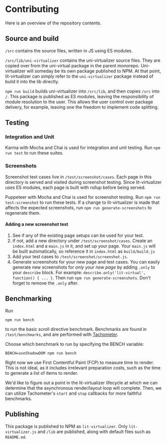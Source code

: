 # Contributing

Here is an overview of the repository contents.

## Source and build

`/src` contains the source files, written in JS using ES modules.

`/src/lib/uni-virtualizer` contains the uni-virtualizer source files. They are copied over from the uni-virtual package in the parent monorepo. Uni-virtualizer will someday be its own package published to NPM. At that point, lit-virtualizer can simply refer to the `uni-virtualizer` package instead of build it into the lib directly.

`npm run build` builds uni-virtualizer into `/src/lib`, and then copies `/src` into `/`. This package is published as ES modules, leaving the responsibility of module resolution to the user. This allows the user control over package delivery, for example, leaving one the freedom to implement code splitting.

## Testing

### Integration and Unit

Karma with Mocha and Chai is used for integration and unit testing. Run `npm run test` to run these suites.

### Screenshots

Screenshot test cases live in `/test/screenshot/cases`. Each page in this directory is served and visited during screenshot testing. Since lit-virtualizer uses ES modules, each page is built with rollup before being served.

Puppeteer with Mocha and Chai is used for screenshot testing. Run `npm run test:screenshot` to run these tests. If a change to lit-virtualizer is made that affects the expected screenshots, run `npm run generate-screenshots` to regenerate them.

#### Adding a new screenshot test

1. See if any of the existing page setups can be used for your test.
2. If not, add a new directory under `/test/screenshot/cases`. Create an `index.html` and a `main.js` in it, and set up your page. Your `main.js` will be built automatically, so reference it in `index.html` as `build/build.js`
4. Add your test cases to `/test/screenshot/screenshot.js`.
5. Generate screenshots for your new page and test cases. You can easily generate new screenshots for *only your new page* by adding `.only` to your `describe` block. For example: `describe.only('lit-virtual', function() { ... }`. Then run `npm run generate-screenshots`. Don't forget to remove the `.only` after.

## Benchmarking

Run
```
npm run bench
```
to run the basic scroll directive benchmark. Benchmarks are found in `/test/benchmarks`, and are performed with [Tachometer](https://github.com/Polymer/tachometer).

Choose which benchmark to run by specifying the BENCH variable:
```
BENCH=useShadowDOM npm run bench
```

Right now we use First Contentful Paint (FCP) to measure time to render. This is not ideal, as it includes irrelevant preparation costs, such as the time to generate a list of items to render.

We'd like to figure out a point in the lit-virtualizer lifecycle at which we can determine that the asynchronous render/layout loop will complete. Then, we can utilize Tachometer's `start` and `stop` callbacks for more faithful benchmarks.

## Publishing

This package is published to NPM as `lit-virtualizer`. Only `lit-virtualizer.js` and `/lib` are published, along with default files such as `README.md`.

